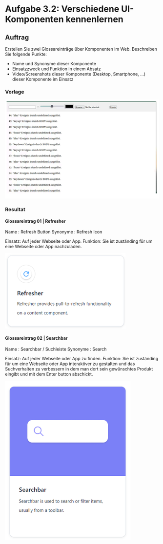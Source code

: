 # Aufgabe 3.2: Verschiedene UI-Komponenten kennenlernen

## Auftrag
Erstellen Sie zwei Glossareinträge über Komponenten im Web. Beschreiben Sie folgende Punkte:

- Name und Synonyme dieser Komponente
- Einsatzzweck und Funktion in einem Absatz
- Video/Screenshots dieser Komponente (Desktop, Smartphone, …) dieser Komponente im Einsatz

### Vorlage
![Vorlage Beispiel](/Modul%20Tag%202/Block_03_04/Auftrag%203.1/Content/Vorlage.png)

### Resultat

#### Glossareintrag 01 | Refresher

Name : Refresh Button 
Synonyme : Refresh Icon

Einsatz: Auf jeder Webseite oder App.
Funktion: Sie ist zuständing für um eine Webseite oder App nachzuladen.

![](/Modul%20Tag%202/Block_03_04/Auftrag%203.2/Content/Refresher.png)

#### Glossareintrag 02 | Searchbar

Name : Searchbar / Suchleiste
Synonyme : Search

Einsatz: Auf jeder Webseite oder App zu finden.
Funktion: Sie ist zuständing für um eine Webseite oder App interaktiver zu gestalten und das Suchverhalten zu verbessern in dem man dort sein gewünschtes Produkt eingibt und mit dem Enter button abschickt.

![](/Modul%20Tag%202/Block_03_04/Auftrag%203.2/Content/Searchbar.png)